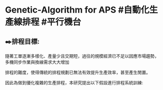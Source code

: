 # Genetic-Algorithm for APS #自動化生產線排程 #平行機台 

✒️排程目標: 
---------------------------------------------------------------------------------------------------------------------------------------------------------------------------------
隨著工單逐漸多樣化、產量少且交期短，過往的規模經濟已不足以因應市場趨勢，多機同步作業與換線需求大大增加

排程的難度，使得傳統的排程規劃已無法有效提升生產效率，甚至產生閒置。

因此為做到優化複雜的生產排程，本研究提出以下假設進行排程系統訓練:


